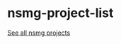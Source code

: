 # nsmg-project-list
[See all nsmg projects](https://nsmediadataunit.github.io/nsmg-project-list/index.html)
